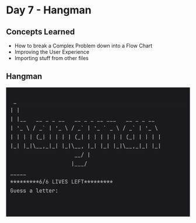 # Day 7 - Hangman
## Concepts Learned
- How to break a Complex Problem down into a Flow Chart
- Improving the User Experience
- Importing stuff from other files
## Hangman
![Day 7 Code Demo](../gifs/Day007.gif)
